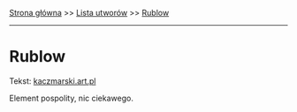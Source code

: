 [Strona główna](../index.md) >> [Lista utworów](../list.md) >> [Rublow](525.md)

---

# Rublow

Tekst: [kaczmarski.art.pl](https://www.kaczmarski.art.pl/tworczosc/wiersze/rublow/)

Element pospolity, nic ciekawego.